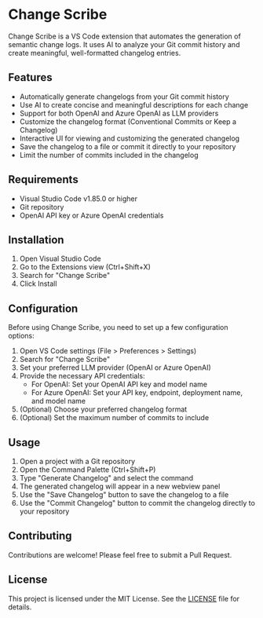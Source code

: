 # Change Scribe

Change Scribe is a VS Code extension that automates the generation of semantic change logs. It uses AI to analyze your Git commit history and create meaningful, well-formatted changelog entries.

## Features

- Automatically generate changelogs from your Git commit history
- Use AI to create concise and meaningful descriptions for each change
- Support for both OpenAI and Azure OpenAI as LLM providers
- Customize the changelog format (Conventional Commits or Keep a Changelog)
- Interactive UI for viewing and customizing the generated changelog
- Save the changelog to a file or commit it directly to your repository
- Limit the number of commits included in the changelog

## Requirements

- Visual Studio Code v1.85.0 or higher
- Git repository
- OpenAI API key or Azure OpenAI credentials

## Installation

1. Open Visual Studio Code
2. Go to the Extensions view (Ctrl+Shift+X)
3. Search for "Change Scribe"
4. Click Install

## Configuration

Before using Change Scribe, you need to set up a few configuration options:

1. Open VS Code settings (File > Preferences > Settings)
2. Search for "Change Scribe"
3. Set your preferred LLM provider (OpenAI or Azure OpenAI)
4. Provide the necessary API credentials:
   - For OpenAI: Set your OpenAI API key and model name
   - For Azure OpenAI: Set your API key, endpoint, deployment name, and model name
5. (Optional) Choose your preferred changelog format
6. (Optional) Set the maximum number of commits to include

## Usage

1. Open a project with a Git repository
2. Open the Command Palette (Ctrl+Shift+P)
3. Type "Generate Changelog" and select the command
4. The generated changelog will appear in a new webview panel
5. Use the "Save Changelog" button to save the changelog to a file
6. Use the "Commit Changelog" button to commit the changelog directly to your repository

## Contributing

Contributions are welcome! Please feel free to submit a Pull Request.

## License

This project is licensed under the MIT License. See the [LICENSE](LICENSE) file for details.
